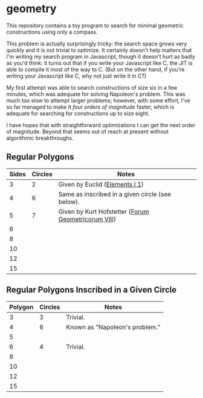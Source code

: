 # geometry
This repository contains a toy program to search for minimal geometric
constructions using only a compass.

This problem is actually surprisingly tricky: the search space grows very
quickly and it is not trivial to optimize. It certainly doesn't help matters
that I'm writing my search program in Javascript, though it doesn't hurt as
badly as you'd think: it turns out that if you write your Javascript like C,
the JIT is able to compile it most of the way to C. (But on the other hand,
if you're writing your Javascript like C, why not just write it in C?)

My first attempt was able to search constructions of size six in a few minutes,
which was adequate for solving Napoleon's problem. This was much too slow to
attempt larger problems; however, with some effort, I've so far managed to make
it _four orders of magnitude_ faster, which is adequate for searching for
constructions up to size eight.

I have hopes that with straightforward optimizations I can get the next order
of magnitude. Beyond that seems out of reach at present without algorithmic
breakthroughs.

## Regular Polygons
|Sides|Circles|Notes|
|-----|-------|-----|
|3    |2      |Given by Euclid ([Elements I 1][])|
|4    |6      |Same as inscribed in a given circle (see below).|
|5    |7      |Given by Kurt Hofstetter ([Forum Geometricorum VIII][])|
|6    ||
|8    ||
|10   ||
|12   ||
|15   ||

[Elements I 1]: http://aleph0.clarku.edu/~djoyce/java/elements/bookI/propI1.html
[Forum Geometricorum VIII]: https://forumgeom.fau.edu/FG2008volume8/FG200819.pdf

## Regular Polygons Inscribed in a Given Circle
|Polygon|Circles|Notes|
|-------|-------|-----|
|3      |3      |Trivial.|
|4      |6      |Known as "Napoleon's problem."|
|5      |||
|6      |4      |Trivial.|
|8      |||
|10     |||
|12     |||
|15     |||
